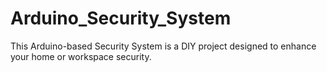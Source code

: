 # Arduino_Security_System
This Arduino-based Security System is a DIY project designed to enhance your home or workspace security. 
